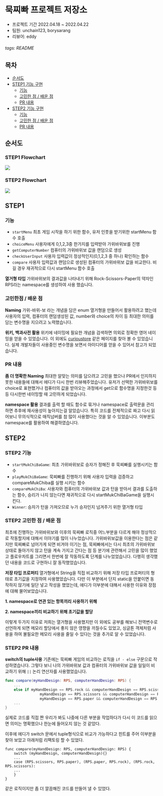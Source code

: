 묵찌빠 프로젝트 저장소
=====

- 프로젝트 기간 2022.04.18 ~ 2022.04.22
- 팀원: unchain123, borysarang 
- 리뷰어: eddy
###### tags: README

## 목차
- [순서도](#순서도)
- [STEP1 기능 구현](#STEP1)
    * [기능](#기능)
    * [고민한 점 / 배운 점](#고민한점-/-배운-점)
    * [PR 내용](#PR-내용)
- [STEP2 기능 구현](#STEP2)
    * [기능](#STEP2-기능)
    * [고민한 점 / 배운 점](#STEP2-고민한-점-/-배운-점)
    * [PR 내용](#STEP2-PR-내용)

## 순서도
### STEP1 Flowchart
![](https://i.imgur.com/wfITZ4t.png)

### STEP2 Flowchart
![](https://i.imgur.com/fVSofGc.png)

## STEP1
### 기능
- `startMenu` 최초 게임 시작을 하기 위한 함수, 유저 인풋을 받기위한 startMenu 함수 호출
- `choiceMenu` 사용자에게 0,1,2,3중 한가지를 입력받아 가위바위보를 진행
- `getComputerNumber` 컴퓨터의 가위바위보 값을 랜덤으로 생성
- `checkUserInput` 사용자 입력값이 정상적인지(0,1,2,3 중 하나) 확인하는 함수
- `compare` 사용자 입력값과 랜덤으로 생성된 컴퓨터의 가위바위보 값을 비교한다. 비길 경우 재귀적으로 다시 startMenu 함수 호출

**열거형 타입**
가위바위보의 결과값을 나타내기 위해 Rock-Scissors-Paper의 약자인 RPS라는 namespace를 생성하여 사용 했습니다.

### 고민한점 / 배운 점
**Naming**
가위-바위-보 라는 개념을 담은 enum 열거형을 만들어서 활용하려고 했는데 사용자의 입력, 컴퓨터의 랜덤생성된 값, number와 choice의 차이 등 최대한 의미를 담는 변수명을 지으려고 노력했습니다.

**위키, 백과사전 활용** 
위키에 네이밍에 필요한 개념을 검색하면 의외로 정확한 영어 네이밍을 얻을 수 있었습니다. 이 외에도 [curioustore](https://www.curioustore.com/#!/util/naming) 같은 페이지를 찾아 볼 수 있었습니다. 실제 개발자들이 사용중인 변수명을 보면서 아이디어를 얻을 수 있어서 참고가 되었습니다.

### PR 내용
**좀 더 명확한 Naming**
최대한 알맞는 의미를 담으려고 고민을 했으나 PR에서 인지하지 못한 내용들에 대해서 에디가 다시 한번 리뷰해주었습니다. 유저가 선택한 가위바위보를 choice로 표현했거나 컴퓨터의 값을 받아오는 과정에서 get으로 함수명을 지정한것 등등 다시한번 네이밍할 때 고민하게 되었습니다. 

**namespace 활용**
결과를 출력 할 때도 함수로 묶거나 namespace로 출력문을 관리하면 추후에 재사용성이 높아지는걸 알았습니다. 특히 코드를 전체적으로 짜고 다시 읽어보니 무의식적으로 매직넘버를 참 많이 사용했다는 것을 알 수 있었습니다. 이부분도 namespace를 활용하여 해결하였습니다.

## STEP2

### STEP2 기능
- `startMukChiBaGame`: 최초 가위바위보로 승자가 정해진 후 묵찌빠를 실행시키는 함수
- `playMukChiBaGame`: 묵찌빠를 진행하기 위해 사용자 입력을 검증하고 compareMukChiba를 실행 시키는 함수
- `compareMukChiBa`: 사용자와 컴퓨터의 가위바위보 값과 턴을 받아서 결과를 도출하는 함수, 승리가 나지 않는다면 재귀적으로 다시 startMukChiBaGame을 실행시킨다.
- `Winner`: 승자가 턴을 가져오므로 누가 승자인지 넘겨주기 위한 열거형 타입

### STEP2 고민한 점 / 배운 점

최초에 진행하는 가위바위보와 이후의 묵찌빠 로직중 어느부분을 다르게 해야 정상적으로 작동할지에 대해서 이야기를 많이 나누었습니다. 가위바위보값을 이용한다는 점은 같지만 묵찌빠로 넘어가게 되면 비겨야 이기는 점, 묵찌빠에서는 다시 최초의 가위바위보 상태로 돌아가지 않고 턴을 계속 가지고 간다는 점 등 분기에 관련해서 고민을 많이 했었고 플로우차트를 그리면서 한번에 잘 작동하도록 단계를 나누었었습니다. 
다행히 생각했던 내용을 코드로 구현하니 잘 동작했었습니다. 

**저장 타입 프로퍼티**
열거형에서 String을 직접 비교하기 위해 저장 타입 프로퍼티의 형태로 초기값을 지정하여 사용했었습니다. 다만 이 부분에서 단지 static을 안붙이면 동작하지 않기에 일단 넣고 작성을 했었는데, 에디가 이부분에 대해서 사용한 이유와 장점에 대해 물어보았습니다. 

**1. namespace로 연관 있는 항목끼리 사용하기 위해**

**2. namespace끼리 비교하기 위해 초기값을 할당**

이렇게 두가지 이유로 저희는 열거형을 사용했지만 이 외에도 공부를 해보니 전역변수로 선언하게 되면 메모리 할당에서 좋지 않은 영향을 끼칠수도 있었고, 싱글톤 객체처럼 사용을 하여 불필요한 메모리 사용을 줄일 수 있다는 것을 추가로 알 수 있었습니다.

### STEP2 PR 내용

**switch의 tuple사용**
기존에는 묵찌빠 게임의 비교하는 로직을 `if - else` 구문으로 작성하였습니다. 그렇다 보니 나의 가위바위보 값과 컴퓨터의 가위바위보 값을 일일이 비교하기 위해 `||` 논리 연산자를 사용했었습니다. 

```swift
func compare(myHandDesign: RPS, computerHandDesign: RPS) {
    ...
    else if myHandDesign == RPS.rock && computerHandDesign == RPS.scissors ||
                myHandDesign == RPS.scissors && computerHandDesign == RPS.paper ||
                myHandDesign == RPS.paper && computerHandDesign == RPS.rock 
    ...
}
```
실제로 코드를 직접 짠 우리가 봐도 나중에 다른 부분을 작업하다가 다시 이 코드를 읽으면 의미는 명확했으나 한눈에 들어오지 않는 것 같았다. 

이후에 에디가 switch 문에서 tuple형식으로 비교가 가능하다고 힌트를 주어 이부분을 찾아 보았고 아래처럼 리팩토링 할 수 있었다.

```swift=
func compare(myHandDesign: RPS, computerHandDesign: RPS) {
    switch (myHandDesign, computerHandDesign){}
    ...
    case (RPS.scissors, RPS.paper), (RPS.paper, RPS.rock), (RPS.rock, RPS.scissors):
    ...
    }
}
```
같은 로직이지만 좀 더 깔끔해진 코드를 만들어 낼 수 있었다. 
